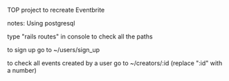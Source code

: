 TOP project to recreate Eventbrite

notes:
Using postgresql

type "rails routes" in console to check all the paths

to sign up go to ~/users/sign_up

to check all events created by a user go to ~/creators/:id (replace ":id" with a number)